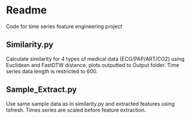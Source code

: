 # Readme
Code for time series feature engineering project

## Similarity.py
Calculate similarity for 4 types of medical data (ECG/PAP/ART/CO2) using Euclidean and FastDTW distance, plots outputted to Output folder. Time series data length is restricted to 600.

## Sample_Extract.py
Use same sample data as in similarity.py and extracted features using tsfresh. Times series are scaled before feature extraction.